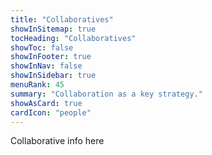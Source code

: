 ```yaml
---
title: "Collaboratives"
showInSitemap: true
tocHeading: "Collaboratives"
showToc: false
showInFooter: true
showInNav: false
showInSidebar: true
menuRank: 45
summary: "Collaboration as a key strategy."
showAsCard: true
cardIcon: "people"
---
```


Collaborative info here
